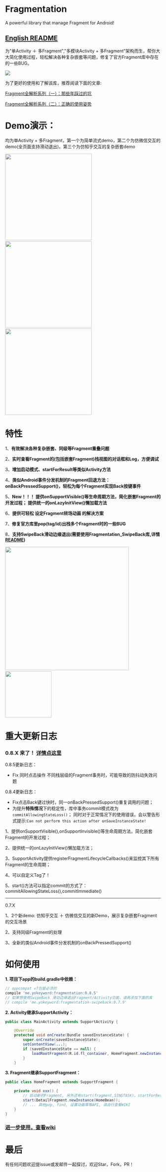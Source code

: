 # Fragmentation
A powerful library that manage Fragment for Android!

## [English README](https://github.com/YoKeyword/Fragmentation/blob/master/README_EN.md)

为"单Activity ＋ 多Fragment","多模块Activity + 多Fragment"架构而生，帮你大大简化使用过程，轻松解决各种复杂嵌套等问题，修复了官方Fragment库中存在的一些BUG。

![](/gif/logo.png)


为了更好的使用和了解该库，推荐阅读下面的文章:

[Fragment全解析系列（一）：那些年踩过的坑](http://www.jianshu.com/p/d9143a92ad94)

[Fragment全解析系列（二）：正确的使用姿势](http://www.jianshu.com/p/fd71d65f0ec6)


# Demo演示：
均为单Activity + 多Fragment，第一个为简单流式demo，第二个为仿微信交互的demo(全页面支持滑动退出)，第三个为仿知乎交互的复杂嵌套demo

<img src="/gif/demo.gif" width="280px"/>&emsp;<img src="/gif/wechat.gif" width="280px"/>
&emsp;<img src="/gif/nested.gif" width="280px"/>

# 特性

1、**有效解决各种复杂嵌套、同级等Fragment重叠问题**

2、**实时查看Fragment的(包括嵌套Fragment)栈视图的对话框和Log，方便调试**

3、**增加启动模式、startForResult等类似Activity方法**

4、**类似Android事件分发机制的Fragment回退方法：onBackPressedSupport()，轻松为每个Fragment实现Back按键事件**

5、**New！！！ 提供onSupportVisible()等生命周期方法，简化嵌套Fragment的开发过程； 提供统一的onLazyInitView()懒加载方法**

6、**提供可轻松 设定Fragment转场动画 的解决方案**

7、**修复官方库里pop(tag/id)出栈多个Fragment时的一些BUG**

8、**支持SwipeBack滑动边缘退出(需要使用Fragmentation_SwipeBack库,详情[README](https://github.com/YoKeyword/Fragmentation/blob/master/fragmentation_swipeback/README.md))**

<img src="/gif/log.png" width="400px"/>&emsp;&emsp;&emsp;&emsp;&emsp;&emsp;<img src="/gif/SwipeBack.jpg" width="150px"/>

# 重大更新日志
### 0.8.X 来了！ [详情点这里](https://github.com/YoKeyword/Fragmentation/wiki/Home)

0.8.5更新日志：
* Fix 同时点击操作 不同栈层级的Fragment事务时，可能导致的防抖动失效问题

0.8.4更新日志：
* Fix点击Back键过快时，同一onBackPressedSupport()重复调用的问题；
* 为提升**特殊情况**下的稳定性，库中事务commit模式改为`commitAllowingStateLoss()`；
同时对于正常情况下的使用错误，会以警告形式提示:`Can not perform this action after onSaveInstanceState!`

1、提供onSupportVisible(),onSupportInvisible()等生命周期方法，简化嵌套Fragment的开发过程；

2、提供统一的onLazyInitView()懒加载方法；

3、SupportActivity提供registerFragmentLifecycleCallbacks()来监控其下所有Fragment的生命周期；

4、可以自定义Tag了！

5、start()方法可以指定commit的方式了：commitAllowingStateLoss(),commitImmediate()
****

0.7.X

1、2个新demo: 仿知乎交互 ＋ 仿微信交互的新Demo，展示复杂嵌套Fragment的交互场景

2、支持同级Fragment的处理

3、全新的类似Android事件分发机制的onBackPressedSupport()

# 如何使用

**1. 项目下app的build.gradle中依赖：**
````gradle
// appcompat v7包是必须的
compile 'me.yokeyword:fragmentation:0.8.5'
// 如果想使用SwipeBack 滑动边缘退出Fragment/Activity功能，请再添加下面的库
// compile 'me.yokeyword:fragmentation-swipeback:0.7.9'
````

**2. Activity继承SupportActivity：**
````java
public class MainActivity extends SupportActivity {

    @Override
    protected void onCreate(Bundle savedInstanceState) {
        super.onCreate(savedInstanceState);
        setContentView(...);
        if (savedInstanceState == null) {
            loadRootFragment(R.id.fl_container, HomeFragment.newInstance());  
        }
    }
````

**3. Fragment继承SupportFragment：**
````java
public class HomeFragment extends SupportFragment {

    private void xxx() {
        // 启动新的Fragment, 另外还有start(fragment,SINGTASK)、startForResult、startWithPop等启动方法
        start(DetailFragment.newInstance(HomeBean));
        // ... 其他pop, find, 设置动画等等API, 请自行查看WIKI
    }
}
````

### [进一步使用，查看wiki](https://github.com/YoKeyword/Fragmentation/wiki)

# 最后
有任何问题欢迎提issue或发邮件一起探讨，欢迎Star，Fork，PR！
